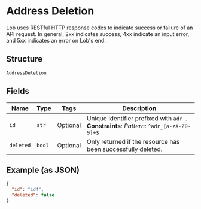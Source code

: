 
# Address Deletion

Lob uses RESTful HTTP response codes to indicate success or failure of an API request. In general, 2xx indicates success, 4xx indicate an input error, and 5xx indicates an error on Lob's end.

## Structure

`AddressDeletion`

## Fields

| Name | Type | Tags | Description |
|  --- | --- | --- | --- |
| `id` | `str` | Optional | Unique identifier prefixed with `adr_`.<br>**Constraints**: *Pattern*: `^adr_[a-zA-Z0-9]+$` |
| `deleted` | `bool` | Optional | Only returned if the resource has been successfully deleted. |

## Example (as JSON)

```json
{
  "id": "id4",
  "deleted": false
}
```

